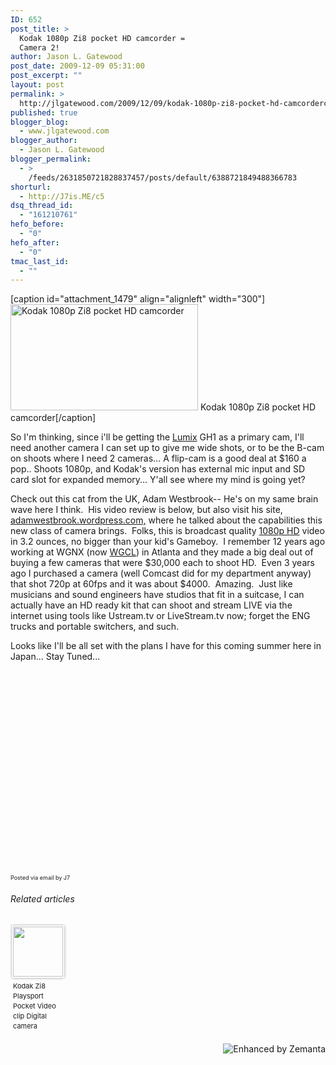 ```yaml
---
ID: 652
post_title: >
  Kodak 1080p Zi8 pocket HD camcorder =
  Camera 2!
author: Jason L. Gatewood
post_date: 2009-12-09 05:31:00
post_excerpt: ""
layout: post
permalink: >
  http://jlgatewood.com/2009/12/09/kodak-1080p-zi8-pocket-hd-camcordercamera-2/
published: true
blogger_blog:
  - www.jlgatewood.com
blogger_author:
  - Jason L. Gatewood
blogger_permalink:
  - >
    /feeds/2631850721828837457/posts/default/6388721849488366783
shorturl:
  - http://J7is.ME/c5
dsq_thread_id:
  - "161210761"
hefo_before:
  - "0"
hefo_after:
  - "0"
tmac_last_id:
  - ""
---
```

[caption id="attachment_1479" align="alignleft" width="300"]<img class="size-medium wp-image-1479 " src="http://jlgatewood.com/wp-content/uploads/2013/09/34086692_640-300x170.jpg" alt="Kodak 1080p Zi8 pocket HD camcorder" width="300" height="170" /> Kodak 1080p Zi8 pocket HD camcorder[/caption]

So I'm thinking, since i'll be getting the <a class="zem_slink" title="Lumix" href="http://en.wikipedia.org/wiki/Lumix" rel="wikipedia" target="_blank">Lumix</a> GH1 as a primary cam, I'll need another camera I can set up to give me wide shots, or to be the B-cam on shoots where I need 2 cameras... A flip-cam is a good deal at $160 a pop.. Shoots 1080p, and Kodak's version has external mic input and SD card slot for expanded memory... Y'all see where my mind is going yet?

Check out this cat from the UK, Adam Westbrook-- He's on my same brain wave here I think.  His video review is below, but also visit his site,<a href="http://adamwestbrook.wordpress.com/2009/11/20/kodak-zi8-the-tool-to-change-video-journalism" rel="nofollow" target="_blank"> adamwestbrook.wordpress.com,</a> where he talked about the capabilities this new class of camera brings.  Folks, this is broadcast quality <a class="zem_slink" title="1080p" href="http://en.wikipedia.org/wiki/1080p" rel="wikipedia" target="_blank">1080p HD</a> video in 3.2 ounces, no bigger than your kid's Gameboy.  I remember 12 years ago working at WGNX (now <a class="zem_slink" title="WGCL-TV" href="http://www.cbsatlanta.com/" rel="homepage" target="_blank">WGCL</a>) in Atlanta and they made a big deal out of buying a few cameras that were $30,000 each to shoot HD.  Even 3 years ago I purchased a camera (well Comcast did for my department anyway) that shot 720p at 60fps and it was about $4000.  Amazing.  Just like musicians and sound engineers have studios that fit in a suitcase, I can actually have an HD ready kit that can shoot and stream LIVE via the internet using tools like Ustream.tv or LiveStream.tv now; forget the ENG trucks and portable switchers, and such.

Looks like I'll be all set with the plans I have for this coming summer here in Japan... Stay Tuned...

&nbsp;

<object width="500" height="281" classid="clsid:d27cdb6e-ae6d-11cf-96b8-444553540000" codebase="http://download.macromedia.com/pub/shockwave/cabs/flash/swflash.cab#version=6,0,40,0"><param name="quality" value="best" /><param name="allowfullscreen" value="true" /><param name="scale" value="showAll" /><param name="src" value="http://vimeo.com/moogaloop.swf?clip_id=7725864&amp;server=vimeo.com&amp;fullscreen=1&amp;show_title=1&amp;show_byline=1&amp;show_portrait=1&amp;color=00ADEF" /><embed width="500" height="281" type="application/x-shockwave-flash" src="http://vimeo.com/moogaloop.swf?clip_id=7725864&amp;server=vimeo.com&amp;fullscreen=1&amp;show_title=1&amp;show_byline=1&amp;show_portrait=1&amp;color=00ADEF" quality="best" allowfullscreen="true" scale="showAll" /></object>
<p style="font-size: 9px;">Posted via email by J7</p>

<h6 class="zemanta-related-title" style="font-size: 1em;">Related articles</h6>
<ul class="zemanta-article-ul zemanta-article-ul-image" style="margin: 0; padding: 0; overflow: hidden;">
	<li class="zemanta-article-ul-li-image zemanta-article-ul-li" style="padding: 0; background: none; list-style: none; display: block; float: left; vertical-align: top; text-align: left; width: 84px; font-size: 11px; margin: 2px 10px 10px 2px;"><a style="box-shadow: 0px 0px 4px #999; padding: 2px; display: block; border-radius: 2px; text-decoration: none;" href="http://bjln034a.wordpress.com/2013/07/28/kodak-zi8-playsport-pocket-video-clip-digital-camera-critique/" target="_blank"><img style="padding: 0; margin: 0; border: 0; display: block; width: 80px; max-width: 100%;" src="http://jlgatewood.com/wp-content/uploads/2013/09/noimg_45_80_80.jpg" alt="" /></a><a style="display: block; overflow: hidden; text-decoration: none; line-height: 12pt; height: 80px; padding: 5px 2px 0 2px;" href="http://bjln034a.wordpress.com/2013/07/28/kodak-zi8-playsport-pocket-video-clip-digital-camera-critique/" target="_blank">Kodak Zi8 Playsport Pocket Video clip Digital camera Critique</a></li>
</ul>
<div class="zemanta-pixie" style="margin-top: 10px; height: 15px;"><a class="zemanta-pixie-a" title="Enhanced by Zemanta" href="http://www.zemanta.com/?px"><img class="zemanta-pixie-img" style="border: none; float: right;" src="http://img.zemanta.com/zemified_h.png?x-id=6b859cf6-54ab-4fc5-b686-3e8a5f6b5303" alt="Enhanced by Zemanta" /></a></div>